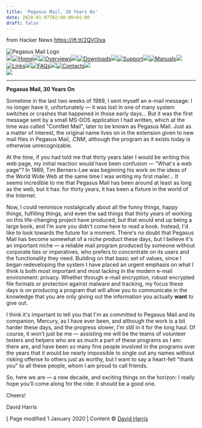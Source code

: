 ```yaml
---
title: 'Pegasus Mail, 30 Years On'
date: 2020-01-07T02:08:00+01:00
draft: false
---
```


  
  
from Hacker News https://ift.tt/2QVOIxa

![Pegasus Mail Logo](http://www.pmail.com/images/logo.gif)  
![](http://www.pmail.com/images/nav_leftside.gif)[![Home](http://www.pmail.com/images/nav_home.gif)](http://www.pmail.com/index.htm)![](http://www.pmail.com/images/nav_separator.gif)[![Overviews](http://www.pmail.com/images/nav_overviews.gif)](http://www.pmail.com/overviews.htm)![](http://www.pmail.com/images/nav_separator.gif)[![Downloads](http://www.pmail.com/images/nav_downloads.gif)](http://www.pmail.com/downloads.htm)![](http://www.pmail.com/images/nav_separator.gif)[![Support](http://www.pmail.com/images/nav_support.gif)](http://www.pmail.com/support.htm)![](http://www.pmail.com/images/nav_separator.gif)[![Manuals](http://www.pmail.com/images/nav_manuals.gif)](http://www.pmail.com/manuals.htm)![](http://www.pmail.com/images/nav_separator.gif)[![Links](http://www.pmail.com/images/nav_links.gif)](http://www.pmail.com/links.htm)![](http://www.pmail.com/images/nav_separator.gif)[![FAQs](http://www.pmail.com/images/nav_faqs.gif)](http://www.pmail.com/faqs.htm)![](http://www.pmail.com/images/nav_separator.gif)[![Contacts](http://www.pmail.com/images/nav_contacts.gif)](http://www.pmail.com/contacts.htm)![](http://www.pmail.com/images/nav_rightside.gif)  
![](http://www.pmail.com/images/nav_bottom.gif)

* * *

  

**Pegasus Mail, 30 Years On**

Sometime in the last two weeks of 1989, I sent myself an e-mail message: I no longer have it, unfortunately — it was lost in one of many system switches or crashes that happened in those early days... But it was the first message sent by a small MS-DOS application I had written, which at the time was called "ComNet Mail", later to be known as Pegasus Mail. Just as a matter of interest, the original name lives on in the extension given to new mail files in Pegasus Mail, .CNM, although the program as it exists today is otherwise unrecognizable.

At the time, if you had told me that thirty years later I would be writing this web page, my initial reaction would have been confusion — "What's a web page"? In 1989, Tim Berners-Lee was beginning his work on the ideas of the World Wide Web at the same time I was writing my first mailer... It seems incredible to me that Pegasus Mail has been around at least as long as the web, but it has: for thirty years, it has been a fixture in the world of the Internet.

Now, I could reminisce nostalgically about all the funny things, happy things, fulfilling things, and even the sad things that thirty years of working on this life-changing project have produced, but that would end up being a large book, and I'm sure you didn't come here to read a book. Instead, I'd like to look towards the future for a moment. There's no doubt that Pegasus Mail has become somewhat of a niche product these days, but I believe it's an important niche — a reliable mail program produced by someone without corporate ties or imperatives, who prefers to concentrate on its users and the functionality they need. Building on that basic set of values, since I began redeveloping the system I have placed an urgent emphasis on what I think is both most important and most lacking in the modern e-mail environment: privacy. Whether through e-mail encryption, robust encrypted file formats or protection against malware and tracking, my focus these days is on producing a program that will allow you to communicate in the knowledge that you are only giving out the information you actually **want** to give out.

I think it's important to tell you that I'm as committed to Pegasus Mail and its companion, Mercury, as I have ever been, and although the work is a bit harder these days, and the progress slower, I'm still in it for the long haul. Of course, it won't just be me — assisting me will be the teams of volunteer testers and helpers who are as much a part of these programs as I am: there are, and have been so many fine people involved in the programs over the years that it would be nearly impossible to single out any names without risking offense to others just as worthy, but I want to say a heart-felt "thank you" to all these people, whom I am proud to call friends.

So, here we are — a new decade, and exciting things on the horizon: I really hope you'll come along for the ride: it should be a good one.

Cheers!

David Harris

  

\[ Page modified 1 January 2020 | Content © [David Harris](mailto:tech-support@pmail.gen.nz?Subject=Pegasus%20Mail%20web%20page)